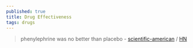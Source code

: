 ```yaml
---
published: true
title: Drug Effectiveness
tags: drugs
---
```

> phenylephrine was no better than placebo - [scientific-american](https://www.scientificamerican.com/article/how-two-pharmacists-figured-out-that-decongestants-dont-work/) / [HN](https://news.ycombinator.com/item?id=38720248)

